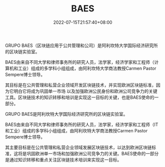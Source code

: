 ﻿---
weight: 
title: "BAES"
description: "GRUPO BAES 是阿利坎特大学国际经济学院的区块链实验室，由各个大学和律师事务所的多学科研究人员、法学家、经济学家和开发工程师组成，由阿利坎特大学商业法教授 Carmen Pastor S..."
date: 2022-07-15T21:57:40+08:00
lastmod: 2022-07-15T16:45:40+08:00
draft: false
authors: ["june"]
featuredImage: "baes.jpg"
link: "https://baes.iei.ua.es/"
tags: ["研究机构","BAES"]
categories: ["navigation"]
navigation: ["研究机构"]
lightgallery: true
toc: true
pinned: false
recommend: false
recommend1: false
---
GRUPO BAES（区块链应用于公共管理和公司）是阿利坎特大学国际经济研究所的区块链实验室。

BAES由来自不同大学和律师事务所的研究人员，法学家，经济学家和工程师（计算机和工业）组成的多学科小组组成，由阿利坎特大学商法教授Carmen Pastor Sempere博士领导。

其目标是在公共管理和私营企业领域开发区块链技术，并实现欧洲区块链标准，因为它明白它将成为巩固单一市场
以及加强欧洲公民身份和欧洲公司竞争力的关键工具。区块链技术的知识转移和培训是实现这一目标的关键，也是BAES使命的一部分。

GRUPO BAES是阿利坎特大学国际经济研究所的区块链实验室。

BAES由来自不同大学和律师事务所的研究人员，法学家，经济学家和工程师（IT和工业）组成的多学科小组组成，由阿利坎特大学商法教授Carmen Pastor Sempere博士领导。

其主要目标是在公共管理和私营企业领域发展区块链技术，以达到欧洲区块链标准，这将是巩固欧洲单一市场和加强欧洲公司竞争力的关键。BAES使命的一部分是通过知识转移和重点关注区块链技术培训来实现这一目标。
